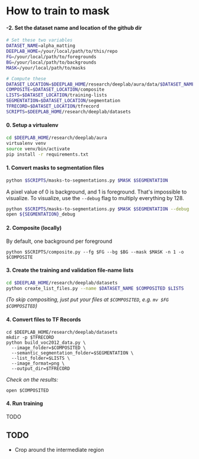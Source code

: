 # How to train to mask

#### -2. Set the dataset name and location of the github dir
```bash
# Set these two variables
DATASET_NAME=alpha_matting
DEEPLAB_HOME=/your/local/path/to/this/repo
FG=/your/local/path/to/foregrounds
BG=/your/local/path/to/backgrounds
MASK=/your/local/path/to/masks

# Compute these
DATASET_LOCATION=$DEEPLAB_HOME/research/deeplab/aura/data/$DATASET_NAME
COMPOSITE=$DATASET_LOCATION/composite
LISTS=$DATASET_LOCATION/training-lists
SEGMENTATION=$DATASET_LOCATION/segmentation
TFRECORD=$DATASET_LOCATION/tfrecord
SCRIPTS=$DEEPLAB_HOME/research/deeplab/datasets
```

#### 0. Setup a virtualenv
```bash
cd $DEEPLAB_HOME/research/deeplab/aura
virtualenv venv
source venv/bin/activate
pip install -r requirements.txt
```

#### 1. Convert masks to segmentation files
```bash
python $SCRIPTS/masks-to-segmentations.py $MASK $SEGMENTATION
```

A pixel value of 0 is background, and 1 is foreground. That's impossible to visualize. To visualize, use the `--debug` flag to multiply everything by 128.
```bash
python $SCRIPTS/masks-to-segmentations.py $MASK $SEGMENTATION --debug
open ${SEGMENTATION}_debug
```

#### 2. Composite (locally)
By default, one background per foreground
```
python $SCRIPTS/composite.py --fg $FG --bg $BG --mask $MASK -n 1 -o $COMPOSITE
```

#### 3. Create the training and validation file-name lists
```bash
cd $DEEPLAB_HOME/research/deeplab/datasets
python create_list_files.py --name $DATASET_NAME $COMPOSITED $LISTS
```

*(To skip compositing, just put your files at `$COMPOSITED`, e.g. `mv $FG $COMPOSITED`)*

#### 4. Convert files to TF Records
```
cd $DEEPLAB_HOME/research/deeplab/datasets
mkdir -p $TFRECORD
python build_voc2012_data.py \
  --image_folder=$COMPOSITED \
  --semantic_segmentation_folder=$SEGMENTATION \
  --list_folder=$LISTS \
  --image_format=png \
  --output_dir=$TFRECORD
```

*Check on the results:*
```
open $COMPOSITED
```

#### 4. Run training
TODO

## TODO
* Crop around the intermediate region
